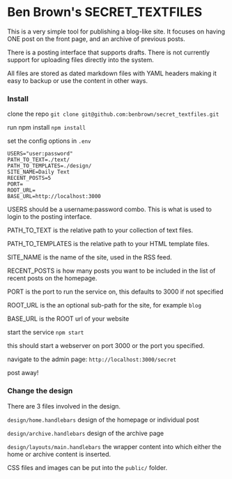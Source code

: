 # Ben Brown's SECRET_TEXTFILES

This is a very simple tool for publishing a blog-like site. It focuses on having ONE post on the front page, and an archive of previous posts. 

There is a posting interface that supports drafts. There is not currently support for uploading files directly into the system.

All files are stored as dated markdown files with YAML headers making it easy to backup or use the content in other ways.

### Install

clone the repo
```git clone git@github.com:benbrown/secret_textfiles.git```

run npm install
```npm install```

set the config options in `.env`

```
USERS="user:password"
PATH_TO_TEXT=./text/
PATH_TO_TEMPLATES=./design/
SITE_NAME=Daily Text
RECENT_POSTS=5
PORT=
ROOT_URL=
BASE_URL=http://localhost:3000
```

USERS should be a username:password combo. This is what is used to login to the posting interface.

PATH_TO_TEXT is the relative path to your collection of text files.

PATH_TO_TEMPLATES is the relative path to your HTML template files.

SITE_NAME is the name of the site, used in the RSS feed.

RECENT_POSTS is how many posts you want to be included in the list of recent posts on the homepage.

PORT is the port to run the service on, this defaults to 3000 if not specified

ROOT_URL is the an optional sub-path for the site, for example `blog`

BASE_URL is the ROOT url of your website


start the service
```npm start```

this should start a webserver on port 3000 or the port you specified.

navigate to the admin page:
```http://localhost:3000/secret```

post away!

### Change the design

There are 3 files involved in the design.

`design/home.handlebars` design of the homepage or individual post

`design/archive.handlebars` design of the archive page

`design/layouts/main.handlebars` the wrapper content into which either the home or archive content is inserted.

CSS files and images can be put into the `public/` folder.

